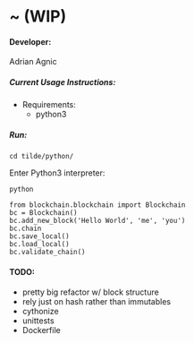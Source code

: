 # ~ (WIP)

#### Developer:
Adrian Agnic

##### Current Usage Instructions:
* Requirements:
  * python3
##### Run:
  ```commandline
  cd tilde/python/
  ```
  Enter Python3 interpreter:
  ```commandline
  python
  ```
  ```commandline
  from blockchain.blockchain import Blockchain
  bc = Blockchain()
  bc.add_new_block('Hello World', 'me', 'you')
  bc.chain
  bc.save_local()
  bc.load_local()
  bc.validate_chain()
  ```

#### TODO:
* pretty big refactor w/ block structure
 * rely just on hash rather than immutables
* cythonize
* unittests
* Dockerfile
